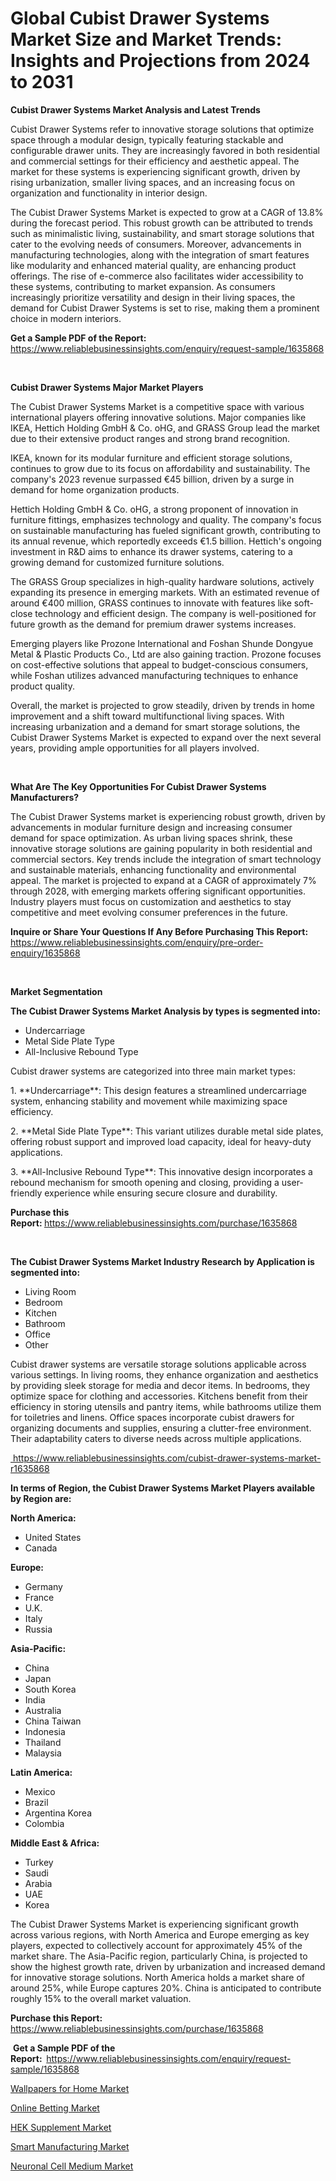 <p><h1>Global Cubist Drawer Systems Market Size and Market Trends: Insights and Projections from 2024 to 2031</h1></p><p><strong>Cubist Drawer Systems Market Analysis and Latest Trends</strong></p>
<p><p>Cubist Drawer Systems refer to innovative storage solutions that optimize space through a modular design, typically featuring stackable and configurable drawer units. They are increasingly favored in both residential and commercial settings for their efficiency and aesthetic appeal. The market for these systems is experiencing significant growth, driven by rising urbanization, smaller living spaces, and an increasing focus on organization and functionality in interior design.</p><p>The Cubist Drawer Systems Market is expected to grow at a CAGR of 13.8% during the forecast period. This robust growth can be attributed to trends such as minimalistic living, sustainability, and smart storage solutions that cater to the evolving needs of consumers. Moreover, advancements in manufacturing technologies, along with the integration of smart features like modularity and enhanced material quality, are enhancing product offerings. The rise of e-commerce also facilitates wider accessibility to these systems, contributing to market expansion. As consumers increasingly prioritize versatility and design in their living spaces, the demand for Cubist Drawer Systems is set to rise, making them a prominent choice in modern interiors.</p></p>
<p><strong>Get a Sample PDF of the Report:&nbsp;</strong> <a href="https://www.reliablebusinessinsights.com/enquiry/request-sample/1635868">https://www.reliablebusinessinsights.com/enquiry/request-sample/1635868</a></p>
<p>&nbsp;</p>
<p><strong>Cubist Drawer Systems Major Market Players</strong></p>
<p><p>The Cubist Drawer Systems Market is a competitive space with various international players offering innovative solutions. Major companies like IKEA, Hettich Holding GmbH & Co. oHG, and GRASS Group lead the market due to their extensive product ranges and strong brand recognition.</p><p>IKEA, known for its modular furniture and efficient storage solutions, continues to grow due to its focus on affordability and sustainability. The company's 2023 revenue surpassed €45 billion, driven by a surge in demand for home organization products.</p><p>Hettich Holding GmbH & Co. oHG, a strong proponent of innovation in furniture fittings, emphasizes technology and quality. The company's focus on sustainable manufacturing has fueled significant growth, contributing to its annual revenue, which reportedly exceeds €1.5 billion. Hettich's ongoing investment in R&D aims to enhance its drawer systems, catering to a growing demand for customized furniture solutions.</p><p>The GRASS Group specializes in high-quality hardware solutions, actively expanding its presence in emerging markets. With an estimated revenue of around €400 million, GRASS continues to innovate with features like soft-close technology and efficient design. The company is well-positioned for future growth as the demand for premium drawer systems increases.</p><p>Emerging players like Prozone International and Foshan Shunde Dongyue Metal & Plastic Products Co., Ltd are also gaining traction. Prozone focuses on cost-effective solutions that appeal to budget-conscious consumers, while Foshan utilizes advanced manufacturing techniques to enhance product quality.</p><p>Overall, the market is projected to grow steadily, driven by trends in home improvement and a shift toward multifunctional living spaces. With increasing urbanization and a demand for smart storage solutions, the Cubist Drawer Systems Market is expected to expand over the next several years, providing ample opportunities for all players involved.</p></p>
<p>&nbsp;</p>
<p><strong>What Are The Key Opportunities For Cubist Drawer Systems Manufacturers?</strong></p>
<p><p>The Cubist Drawer Systems market is experiencing robust growth, driven by advancements in modular furniture design and increasing consumer demand for space optimization. As urban living spaces shrink, these innovative storage solutions are gaining popularity in both residential and commercial sectors. Key trends include the integration of smart technology and sustainable materials, enhancing functionality and environmental appeal. The market is projected to expand at a CAGR of approximately 7% through 2028, with emerging markets offering significant opportunities. Industry players must focus on customization and aesthetics to stay competitive and meet evolving consumer preferences in the future.</p></p>
<p><strong>Inquire or Share Your Questions If Any Before Purchasing This Report:</strong> <a href="https://www.reliablebusinessinsights.com/enquiry/pre-order-enquiry/1635868">https://www.reliablebusinessinsights.com/enquiry/pre-order-enquiry/1635868</a></p>
<p>&nbsp;</p>
<p><strong>Market Segmentation</strong></p>
<p><strong>The Cubist Drawer Systems Market Analysis by types is segmented into:</strong></p>
<p><ul><li>Undercarriage</li><li>Metal Side Plate Type</li><li>All-Inclusive Rebound Type</li></ul></p>
<p><p>Cubist drawer systems are categorized into three main market types: </p><p>1. **Undercarriage**: This design features a streamlined undercarriage system, enhancing stability and movement while maximizing space efficiency.</p><p>2. **Metal Side Plate Type**: This variant utilizes durable metal side plates, offering robust support and improved load capacity, ideal for heavy-duty applications.</p><p>3. **All-Inclusive Rebound Type**: This innovative design incorporates a rebound mechanism for smooth opening and closing, providing a user-friendly experience while ensuring secure closure and durability.</p></p>
<p><strong>Purchase this Report:&nbsp;</strong><a href="https://www.reliablebusinessinsights.com/purchase/1635868">https://www.reliablebusinessinsights.com/purchase/1635868</a></p>
<p>&nbsp;</p>
<p><strong>The Cubist Drawer Systems Market Industry Research by Application is segmented into:</strong></p>
<p><ul><li>Living Room</li><li>Bedroom</li><li>Kitchen</li><li>Bathroom</li><li>Office</li><li>Other</li></ul></p>
<p><p>Cubist drawer systems are versatile storage solutions applicable across various settings. In living rooms, they enhance organization and aesthetics by providing sleek storage for media and decor items. In bedrooms, they optimize space for clothing and accessories. Kitchens benefit from their efficiency in storing utensils and pantry items, while bathrooms utilize them for toiletries and linens. Office spaces incorporate cubist drawers for organizing documents and supplies, ensuring a clutter-free environment. Their adaptability caters to diverse needs across multiple applications.</p></p>
<p><a href="https://www.reliablebusinessinsights.com/cubist-drawer-systems-market-r1635868">&nbsp;https://www.reliablebusinessinsights.com/cubist-drawer-systems-market-r1635868</a></p>
<p><strong>In terms of Region, the Cubist Drawer Systems Market Players available by Region are:</strong></p>
<p>
    <p> <strong> North America: </strong>
        <ul>
            <li>United States</li>
            <li>Canada</li>
        </ul>
        </p> 
    <p> <strong> Europe: </strong>
        <ul>
            <li>Germany</li>
            <li>France</li>
            <li>U.K.</li>
            <li>Italy</li>
            <li>Russia</li>
        </ul>
        </p> 
    <p> <strong> Asia-Pacific: </strong>
        <ul>
            <li>China</li>
            <li>Japan</li>
            <li>South Korea</li>
            <li>India</li>
            <li>Australia</li>
            <li>China Taiwan</li>
            <li>Indonesia</li>
            <li>Thailand</li>
            <li>Malaysia</li>
        </ul>
        </p> 
    <p> <strong> Latin America: </strong>
        <ul>
            <li>Mexico</li>
            <li>Brazil</li>
            <li>Argentina Korea</li>
            <li>Colombia</li>
        </ul>
        </p> 
    <p> <strong> Middle East & Africa: </strong>
        <ul>
            <li>Turkey</li>
            <li>Saudi</li>
            <li>Arabia</li>
            <li>UAE</li>
            <li>Korea</li>
        </ul>
    </p>
    </p>
<p><p>The Cubist Drawer Systems Market is experiencing significant growth across various regions, with North America and Europe emerging as key players, expected to collectively account for approximately 45% of the market share. The Asia-Pacific region, particularly China, is projected to show the highest growth rate, driven by urbanization and increased demand for innovative storage solutions. North America holds a market share of around 25%, while Europe captures 20%. China is anticipated to contribute roughly 15% to the overall market valuation.</p></p>
<p><strong>Purchase this Report: </strong><a href="https://www.reliablebusinessinsights.com/purchase/1635868">https://www.reliablebusinessinsights.com/purchase/1635868</a></p>
<p>&nbsp;<strong>Get a Sample PDF of the Report:&nbsp;&nbsp;</strong><a href="https://www.reliablebusinessinsights.com/enquiry/request-sample/1635868">https://www.reliablebusinessinsights.com/enquiry/request-sample/1635868</a></p>
<p><strong></strong></p>
<p><p><a href="https://issuu.com/reportprime-2/docs/wallpapers-for-home-market-size-203_b675176cf8d2b9">Wallpapers for Home Market</a></p><p><a href="https://www.linkedin.com/pulse/online-betting-market-revolution-2024-2031-trends-acome">Online Betting Market</a></p><p><a href="https://medium.com/@maryamschultz/global-hek-supplement-market-focus-on-application-end-use-industry-type-equipment-and-region-3e7465d40c05">HEK Supplement Market</a></p><p><a href="https://www.linkedin.com/pulse/driving-market-forces-smart-manufacturing-trends-future-0zwye">Smart Manufacturing Market</a></p><p><a href="https://medium.com/@maryamschultz/global-neuronal-cell-medium-market-analysis-key-market-trends-and-future-projections-2024-2031-d21937c38cfe?postPublishedType=repub">Neuronal Cell Medium Market</a></p></p>